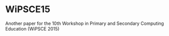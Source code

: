 # WiPSCE15
Another paper for the 10th Workshop in Primary and Secondary Computing Education (WiPSCE 2015) 
